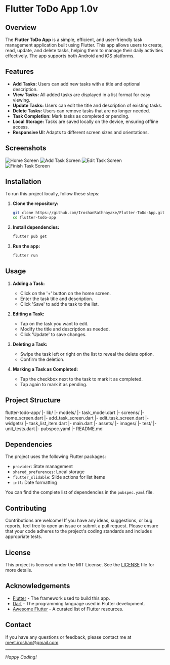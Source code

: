 # Flutter ToDo App 1.0v

## Overview

The **Flutter ToDo App** is a simple, efficient, and user-friendly task management application built using Flutter. This app allows users to create, read, update, and delete tasks, helping them to manage their daily activities effectively. The app supports both Android and iOS platforms.

## Features

- **Add Tasks:** Users can add new tasks with a title and optional description.
- **View Tasks:** All added tasks are displayed in a list format for easy viewing.
- **Update Tasks:** Users can edit the title and description of existing tasks.
- **Delete Tasks:** Users can remove tasks that are no longer needed.
- **Task Completion:** Mark tasks as completed or pending.
- **Local Storage:** Tasks are saved locally on the device, ensuring offline access.
- **Responsive UI:** Adapts to different screen sizes and orientations.

## Screenshots

![Home Screen](assets/images/screenshots/screenshots/1.png)
![Add Task Screen](assets/images/screenshots/screenshots/2.png)
![Edit Task Screen](assets/images/screenshots/screenshots/3.png)
![Finish Task Screen](assets/images/screenshots/screenshots/4.png)

## Installation

To run this project locally, follow these steps:

1. **Clone the repository:**
    ```sh
    git clone https://github.com/IroshanRathnayake/Flutter-ToDo-App.git
    cd flutter-todo-app
    ```

2. **Install dependencies:**
    ```sh
    flutter pub get
    ```

3. **Run the app:**
    ```sh
    flutter run
    ```

## Usage

1. **Adding a Task:**
    - Click on the '+' button on the home screen.
    - Enter the task title and description.
    - Click 'Save' to add the task to the list.

2. **Editing a Task:**
    - Tap on the task you want to edit.
    - Modify the title and description as needed.
    - Click 'Update' to save changes.

3. **Deleting a Task:**
    - Swipe the task left or right on the list to reveal the delete option.
    - Confirm the deletion.

4. **Marking a Task as Completed:**
    - Tap the checkbox next to the task to mark it as completed.
    - Tap again to mark it as pending.

## Project Structure
flutter-todo-app/
|- lib/
|- models/
|- task_model.dart
|- screens/
|- home_screen.dart
|- add_task_screen.dart
|- edit_task_screen.dart
|- widgets/
|- task_list_item.dart
|- main.dart
|- assets/
|- images/
|- test/
|- unit_tests.dart
|- pubspec.yaml
|- README.md

## Dependencies

The project uses the following Flutter packages:

- `provider`: State management
- `shared_preferences`: Local storage
- `flutter_slidable`: Slide actions for list items
- `intl`: Date formatting

You can find the complete list of dependencies in the `pubspec.yaml` file.

## Contributing

Contributions are welcome! If you have any ideas, suggestions, or bug reports, feel free to open an issue or submit a pull request. Please ensure that your code adheres to the project's coding standards and includes appropriate tests.

## License

This project is licensed under the MIT License. See the [LICENSE](LICENSE) file for more details.

## Acknowledgements

- [Flutter](https://flutter.dev/) - The framework used to build this app.
- [Dart](https://dart.dev/) - The programming language used in Flutter development.
- [Awesome Flutter](https://github.com/Solido/awesome-flutter) - A curated list of Flutter resources.

## Contact

If you have any questions or feedback, please contact me at [meet.iroshan@gmail.com](mailto:meet.iroshan@gmail.com).

---

*Happy Coding!*
